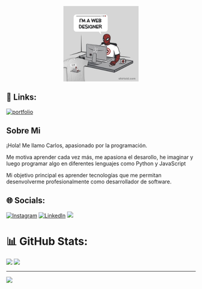 <p align="center">
    <img align="center" src="img/spiderman.jpg" width="200" height="200">
</p>



## 🔗 Links:
[![portfolio](https://img.shields.io/badge/my_portfolio-000?style=for-the-badge&logo=ko-fi&logoColor=white)](https://carloscruz.vercel.app/https://carlos-cruz-personal-web.onrender.com/)

## Sobre Mi 

¡Hola! Me llamo Carlos, apasionado por la programación.

Me motiva aprender cada vez más, me apasiona el desarollo, he imaginar y luego programar algo en diferentes lenguajes como Python y JavaScript

Mi objetivo principal es aprender tecnologías que me permitan desenvolverme profesionalmente como desarrollador de software.

## 🌐 Socials:
[![Instagram](https://img.shields.io/badge/Instagram-%23E4405F.svg?logo=Instagram&logoColor=white)](https://www.instagram.com/carlos_cruz.0/) 
[![LinkedIn](https://img.shields.io/badge/LinkedIn-%230077B5.svg?logo=linkedin&logoColor=white)](https://www.linkedin.com/in/carlos-jose-cruz-luengas/)
<a href="mailto:carlosjose445566@gmail.com?"><img src="https://img.shields.io/badge/gmail-%23DD0031.svg?&style=for-the-badge&logo=gmail&logoColor=white"/></a>

# 📊 GitHub Stats:
![](https://github-readme-stats.vercel.app/api?username=CarlosCruz1503&theme=merko&hide_border=true&include_all_commits=false&count_private=false)
![](https://github-readme-stats.vercel.app/api/top-langs/?username=CarlosCruz1503&theme=algolia&hide_border=true&include_all_commits=false&count_private=false&layout=compact)


---
![](https://komarev.com/ghpvc/?username=CarlosCruz1503&color=grey&style=flat-square&label=views)